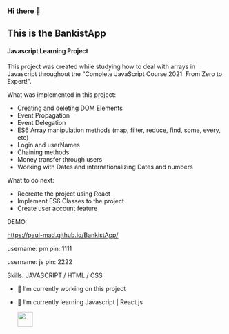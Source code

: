 ### Hi there 👋

## This is the BankistApp
#### Javascript Learning Project
This project was created while studying how to deal with arrays in Javascript throughout the "Complete JavaScript Course 2021: From Zero to Expert!".

What was implemented in this project:

- Creating and deleting DOM Elements 
- Event Propagation
- Event Delegation
- ES6 Array manipulation methods (map, filter, reduce, find, some, every, etc) 
- Login and userNames
- Chaining methods
- Money transfer through users
- Working with Dates and internationalizing Dates and numbers


What to do next:
- Recreate the project using React
- Implement ES6 Classes to the project
- Create user account feature


DEMO:

https://paul-mad.github.io/BankistApp/

username: pm
pin: 1111

username: js
pin: 2222




Skills:  JAVASCRIPT / HTML / CSS

- 🔭 I’m currently working on this project 
- 🌱 I’m currently learning Javascript | React.js 

   <a href="https://www.linkedin.com/in/paulomad" target="_blank" rel="noopener noreferrer"><img width=35 src="https://cdn.worldvectorlogo.com/logos/linkedin-icon.svg"></a> &nbsp;&nbsp;&nbsp;&nbsp; 
 

